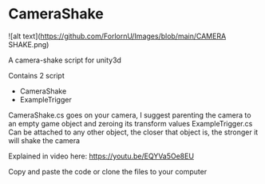 # CameraShake

![alt text](https://github.com/ForlornU/Images/blob/main/CAMERA SHAKE.png)

A camera-shake script for unity3d

Contains 2 script
- CameraShake
- ExampleTrigger

CameraShake.cs goes on your camera, I suggest parenting the camera to an empty game object and zeroing its transform values
ExampleTrigger.cs Can be attached to any other object, the closer that object is, the stronger it will shake the camera

Explained in video here: https://youtu.be/EQYVa5Oe8EU

Copy and paste the code or clone the files to your computer
